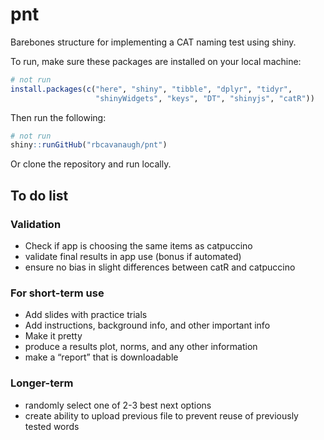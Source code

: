 
<!-- README.md is generated from README.Rmd. Please edit that file -->

# pnt

<!-- badges: start -->
<!-- badges: end -->

Barebones structure for implementing a CAT naming test using shiny.

To run, make sure these packages are installed on your local machine:

``` r
# not run
install.packages(c("here", "shiny", "tibble", "dplyr", "tidyr",
                   "shinyWidgets", "keys", "DT", "shinyjs", "catR"))
```

Then run the following:

``` r
# not run
shiny::runGitHub("rbcavanaugh/pnt")
```

Or clone the repository and run locally.

## To do list

### Validation

-   Check if app is choosing the same items as catpuccino
-   validate final results in app use (bonus if automated)
-   ensure no bias in slight differences between catR and catpuccino

### For short-term use

-   Add slides with practice trials
-   Add instructions, background info, and other important info
-   Make it pretty
-   produce a results plot, norms, and any other information
-   make a “report” that is downloadable

### Longer-term

-   randomly select one of 2-3 best next options
-   create ability to upload previous file to prevent reuse of
    previously tested words
